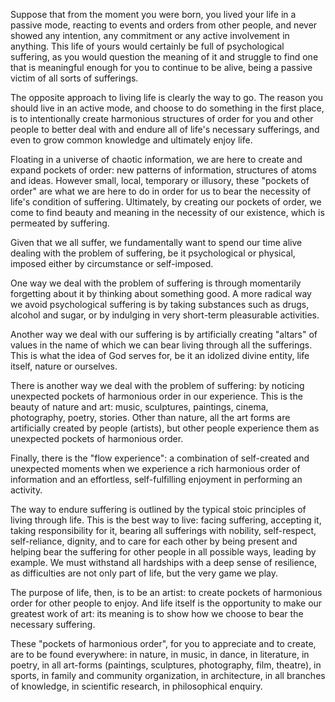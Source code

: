 Suppose that from the moment you were born, you lived your life in a passive mode, reacting to events and orders from other people, and never showed any intention, any commitment or any active involvement in anything.
This life of yours would certainly be full of psychological suffering, as you would question the meaning of it and struggle to find one that is meaningful enough for you to continue to be alive, being a passive victim of all sorts of sufferings.

The opposite approach to living life is clearly the way to go.
The reason you should live in an active mode, and choose to do something in the first place, is to intentionally create harmonious structures of order for you and other people to better deal with and endure all of life's necessary sufferings, and even to grow common knowledge and ultimately enjoy life.

Floating in a universe of chaotic information, we are here to create and expand pockets of order: new patterns of information, structures of atoms and ideas. However small, local, temporary or illusory, these "pockets of order" are what we are here to do in order for us to bear the necessity of life's condition of suffering.
Ultimately, by creating our pockets of order, we come to find beauty and meaning in the necessity of our existence, which is permeated by suffering.

Given that we all suffer, we fundamentally want to spend our time alive dealing with the problem of suffering, be it psychological or physical, imposed either by circumstance or self-imposed.

One way we deal with the problem of suffering is through momentarily forgetting about it by thinking about something good.
A more radical way we avoid psychological suffering is by taking substances such as drugs, alcohol and sugar, or by indulging in very short-term pleasurable activities.

Another way we deal with our suffering is by artificially creating "altars" of values in the name of which we can bear living through all the sufferings.
This is what the idea of God serves for, be it an idolized divine entity, life itself, nature or ourselves.

There is another way we deal with the problem of suffering: by noticing unexpected pockets of harmonious order in our experience.
This is the beauty of nature and art: music, sculptures, paintings, cinema, photography, poetry, stories.
Other than nature, all the art forms are artificially created by people (artists), but other people experience them as unexpected pockets of harmonious order.

Finally, there is the "flow experience": a combination of self-created and unexpected moments when we experience a rich harmonious order of information and an effortless, self-fulfilling enjoyment in performing an activity.

The way to endure suffering is outlined by the typical stoic principles of living through life.
This is the best way to live: facing suffering, accepting it, taking responsibility for it, bearing all sufferings with nobility, self-respect, self-reliance, dignity, and to care for each other by being present and helping bear the suffering for other people in all possible ways, leading by example. We must withstand all hardships with a deep sense of resilience, as difficulties are not only part of life, but the very game we play.

The purpose of life, then, is to be an artist: to create pockets of harmonious order for other people to enjoy.
And life itself is the opportunity to make our greatest work of art: its meaning is to show how we choose to bear the necessary suffering.

These "pockets of harmonious order", for you to appreciate and to create, are to be found everywhere: in nature, in music, in dance, in literature, in poetry, in all art-forms (paintings, sculptures, photography, film, theatre), in sports, in family and community organization, in architecture, in all branches of knowledge, in scientific research, in philosophical enquiry.
